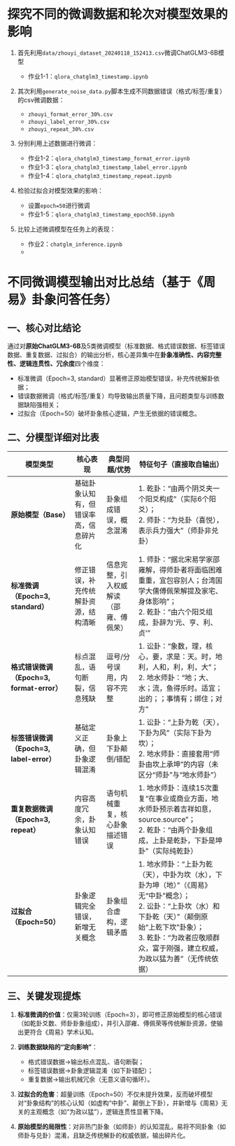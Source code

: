 # 探究不同的微调数据和轮次对模型效果的影响

1. 首先利用`data/zhouyi_dataset_20240118_152413.csv`微调ChatGLM3-6B模型
   - 作业1-1：`qlora_chatglm3_timestamp.ipynb`

2. 其次利用`generate_noise_data.py`脚本生成不同数据错误（格式/标签/重复）的csv微调数据：
   - `zhouyi_format_error_30%.csv`
   - `zhouyi_label_error_30%.csv`
   - `zhouyi_repeat_30%.csv`

3. 分别利用上述数据进行微调：
   - 作业1-2：`qlora_chatglm3_timestamp_format_error.ipynb`
   - 作业1-3：`qlora_chatglm3_timestamp_label_error.ipynb`
   - 作业1-4：`qlora_chatglm3_timestamp_repeat.ipynb`

4. 检验过拟合对模型效果的影响：
   - 设置`epoch=50`进行微调
   - 作业1-5：`qlora_chatglm3_timestamp_epoch50.ipynb`

5. 比较上述微调模型在任务上的表现：
   - 作业2：`chatglm_inference.ipynb`
   - 
# 不同微调模型输出对比总结（基于《周易》卦象问答任务）

## 一、核心对比结论
通过对**原始ChatGLM3-6B**及5类微调模型（标准数据、格式错误数据、标签错误数据、重复数据、过拟合）的输出分析，核心差异集中在**卦象准确性、内容完整性、逻辑连贯性、冗余度**四个维度：  
- 标准微调（Epoch=3, standard）显著修正原始模型错误，补充传统解卦依据；  
- 错误数据微调（格式/标签/重复）均导致输出质量下降，且问题类型与训练数据缺陷强相关；  
- 过拟合（Epoch=50）破坏卦象核心逻辑，产生无依据的错误概念。


## 二、分模型详细对比表

| 模型类型                  | 核心表现                                  | 典型问题/优势                          | 特征句子（直接取自输出）                                                                 |
|---------------------------|-------------------------------------------|---------------------------------------|------------------------------------------------------------------------------------------|
| **原始模型（Base）**      | 基础卦象认知有，但错误率高，信息碎片化    | 卦象组成错误，概念混淆                | 1. 乾卦：“由两个阴爻夹一个阳爻构成”（实际6个阳爻）；<br>2. 师卦：“为兑卦（喜悦），表示兵力强大”（师卦非兑卦） |
| **标准微调（Epoch=3, standard）** | 修正错误，补充传统解卦资源，结构清晰      | 信息完整，引入权威解读（邵雍、傅佩荣）| 1. 师卦：“据北宋易学家邵雍解，得师卦者将面临困难重重，宜包容别人；台湾国学大儒傅佩荣解提及家宅、身体影响”；<br>2. 乾卦：“由六个阳爻组成，卦辞为‘元、亨、利、贞’” |
| **格式错误微调（Epoch=3, format-error）** | 标点混乱，语句断裂，信息残缺              | 逗号/分号误用，内容不完整            | 1. 讼卦：“象数，理，核心，要，求是：天。时，地利，人和，利，利，大”；<br>2. 地水师卦：“地；大、水；流，鱼得乐时。适宜；出的；；事情有；绑住；对方” |
| **标签错误微调（Epoch=3, label-error）** | 基础定义正确，但卦象逻辑混淆              | 卦象上下卦颠倒/错配                  | 1. 讼卦：“上卦为乾（天），下卦为风”（实际下卦为坎）；<br>2. 地水师卦：直接套用“师卦由坎上承坤”的内容（未区分“师卦”与“地水师卦”） |
| **重复数据微调（Epoch=3, repeat）** | 内容高度冗余，卦象认知错误                | 语句机械重复，核心卦象描述错误        | 1. 地水师卦：连续15次重复“在事业或商业方面，地水师卦预示着吉祥如意，source.source”；<br>2. 乾卦：“由两个卦象组成，上卦是乾卦，下卦是坤卦”（实际纯乾卦） |
| **过拟合（Epoch=50）**    | 卦象逻辑完全错误，新增无关概念            | 卦象组合虚构，逻辑矛盾                | 1. 地水师卦：“上卦为乾（天），中卦为坎（水），下卦为坤（地）”（《周易》无“中卦”概念）；<br>2. 讼卦：“上卦坎（水）和下卦乾（天）”（颠倒原始“上乾下坎”卦象）；<br>3. 乾卦：“为政者应敬顺群众，富于刚强，建立权威，为政以猛为善”（无传统依据） |


## 三、关键发现提炼
1. **标准微调的价值**：仅需3轮训练（Epoch=3），即可修正原始模型的核心错误（如乾卦爻数、师卦卦象组成），并引入邵雍、傅佩荣等传统解卦资源，使输出更符合《周易》学术认知。  

2. **训练数据缺陷的“定向影响”**：  
   - 格式错误数据→输出标点混乱、语句断裂；  
   - 标签错误数据→卦象逻辑混淆（如下卦错配）；  
   - 重复数据→输出机械冗余（无意义语句循环）。  

3. **过拟合的危害**：超量训练（Epoch=50）不仅未提升效果，反而破坏模型对“卦象结构”的核心认知（如虚构“中卦”、颠倒上下卦），并新增与《周易》无关的主观概念（如“为政以猛”），逻辑连贯性显著下降。  

4. **原始模型的局限性**：对非热门卦象（如师卦）的认知混乱，易将不同卦象（如师卦与兑卦）混淆，且缺乏传统解卦的权威依据，输出碎片化。

